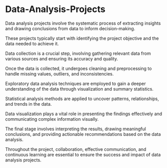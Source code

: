# Data-Analysis-Projects
Data analysis projects involve the systematic process of extracting insights and drawing conclusions from data to inform decision-making.

These projects typically start with identifying the project objective and the data needed to achieve it.

Data collection is a crucial step, involving gathering relevant data from various sources and ensuring its accuracy and quality.

Once the data is collected, it undergoes cleaning and preprocessing to handle missing values, outliers, and inconsistencies.

Exploratory data analysis techniques are employed to gain a deeper understanding of the data through visualization and summary statistics.

Statistical analysis methods are applied to uncover patterns, relationships, and trends in the data.

Data visualization plays a vital role in presenting the findings effectively and communicating complex information visually.

The final stage involves interpreting the results, drawing meaningful conclusions, and providing actionable recommendations based on the data analysis.

Throughout the project, collaboration, effective communication, and continuous learning are essential to ensure the success and impact of data analysis projects.
